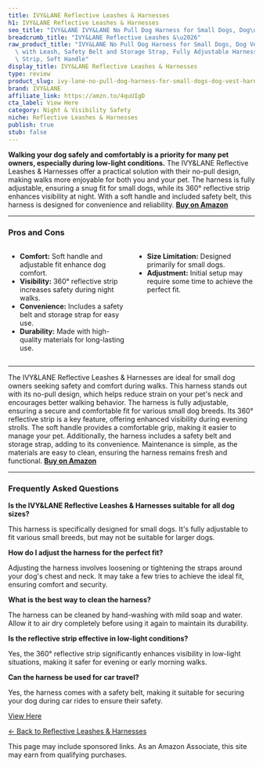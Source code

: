 ```yaml
---
title: IVY&LANE Reflective Leashes & Harnesses
h1: IVY&LANE Reflective Leashes & Harnesses
seo_title: "IVY&LANE IVY&LANE No Pull Dog Harness for Small Dogs, Dog\u2026"
breadcrumb_title: "IVY&LANE Reflective Leashes &\u2026"
raw_product_title: "IVY&LANE No Pull Dog Harness for Small Dogs, Dog Vest Harness\
  \ with Leash, Safety Belt and Storage Strap, Fully Adjustable Harness, 360\xB0 Reflective\
  \ Strip, Soft Handle"
display_title: IVY&LANE Reflective Leashes & Harnesses
type: review
product_slug: ivy-lane-no-pull-dog-harness-for-small-dogs-dog-vest-harness-with-leash-c280a00d
brand: IVY&LANE
affiliate_link: https://amzn.to/4quUIgD
cta_label: View Here
category: Night & Visibility Safety
niche: Reflective Leashes & Harnesses
publish: true
stub: false
---
```


<div id="intro" class="full-width">
  <p><strong>Walking your dog safely and comfortably is a priority for many pet owners, especially during low-light conditions.</strong> The IVY&LANE Reflective Leashes & Harnesses offer a practical solution with their no-pull design, making walks more enjoyable for both you and your pet. The harness is fully adjustable, ensuring a snug fit for small dogs, while its 360° reflective strip enhances visibility at night. With a soft handle and included safety belt, this harness is designed for convenience and reliability. <a href="https://amzn.to/4quUIgD" rel="nofollow sponsored noopener" target="_blank"><strong>Buy on Amazon</strong></a></p>
</div>

<hr />
<h3 id="pros-cons">Pros and Cons</h3>
<div class="pc-grid" style="display:grid;grid-template-columns:1fr 1fr;gap:16px;">
  <ul>
    <li><strong>Comfort:</strong> Soft handle and adjustable fit enhance dog comfort.</li>
    <li><strong>Visibility:</strong> 360° reflective strip increases safety during night walks.</li>
    <li><strong>Convenience:</strong> Includes a safety belt and storage strap for easy use.</li>
    <li><strong>Durability:</strong> Made with high-quality materials for long-lasting use.</li>
  </ul>
  <ul>
    <li><strong>Size Limitation:</strong> Designed primarily for small dogs.</li>
    <li><strong>Adjustment:</strong> Initial setup may require some time to achieve the perfect fit.</li>
  </ul>
</div>
<hr />

<div class="full-width">
  <p>The IVY&LANE Reflective Leashes & Harnesses are ideal for small dog owners seeking safety and comfort during walks. This harness stands out with its no-pull design, which helps reduce strain on your pet's neck and encourages better walking behavior. The harness is fully adjustable, ensuring a secure and comfortable fit for various small dog breeds. Its 360° reflective strip is a key feature, offering enhanced visibility during evening strolls. The soft handle provides a comfortable grip, making it easier to manage your pet. Additionally, the harness includes a safety belt and storage strap, adding to its convenience. Maintenance is simple, as the materials are easy to clean, ensuring the harness remains fresh and functional. <a href="https://amzn.to/4quUIgD" rel="nofollow sponsored noopener" target="_blank"><strong>Buy on Amazon</strong></a></p>
</div>

<hr />
<h3 id="faqs">Frequently Asked Questions</h3>

<p><strong>Is the IVY&LANE Reflective Leashes & Harnesses suitable for all dog sizes?</strong></p>
<p>This harness is specifically designed for small dogs. It's fully adjustable to fit various small breeds, but may not be suitable for larger dogs.</p>

<p><strong>How do I adjust the harness for the perfect fit?</strong></p>
<p>Adjusting the harness involves loosening or tightening the straps around your dog's chest and neck. It may take a few tries to achieve the ideal fit, ensuring comfort and security.</p>

<p><strong>What is the best way to clean the harness?</strong></p>
<p>The harness can be cleaned by hand-washing with mild soap and water. Allow it to air dry completely before using it again to maintain its durability.</p>

<p><strong>Is the reflective strip effective in low-light conditions?</strong></p>
<p>Yes, the 360° reflective strip significantly enhances visibility in low-light situations, making it safer for evening or early morning walks.</p>

<p><strong>Can the harness be used for car travel?</strong></p>
<p>Yes, the harness comes with a safety belt, making it suitable for securing your dog during car rides to ensure their safety.</p>
<p><a class="btn" href="https://amzn.to/4quUIgD" target="_blank" rel="nofollow sponsored noopener">View Here</a></p>
<p><a href="/roundups/night-visibility-safety/reflective-leashes-harnesses/">← Back to Reflective Leashes & Harnesses</a></p>
<aside class="disclosure">This page may include sponsored links. As an Amazon Associate, this site may earn from qualifying purchases.</aside>
